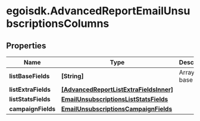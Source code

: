 # egoisdk.AdvancedReportEmailUnsubscriptionsColumns

## Properties

Name | Type | Description | Notes
------------ | ------------- | ------------- | -------------
**listBaseFields** | **[String]** | Array of base fields | 
**listExtraFields** | [**[AdvancedReportListExtraFieldsInner]**](AdvancedReportListExtraFieldsInner.md) |  | 
**listStatsFields** | [**EmailUnsubscriptionsListStatsFields**](EmailUnsubscriptionsListStatsFields.md) |  | 
**campaignFields** | [**EmailUnsubscriptionsCampaignFields**](EmailUnsubscriptionsCampaignFields.md) |  | 


